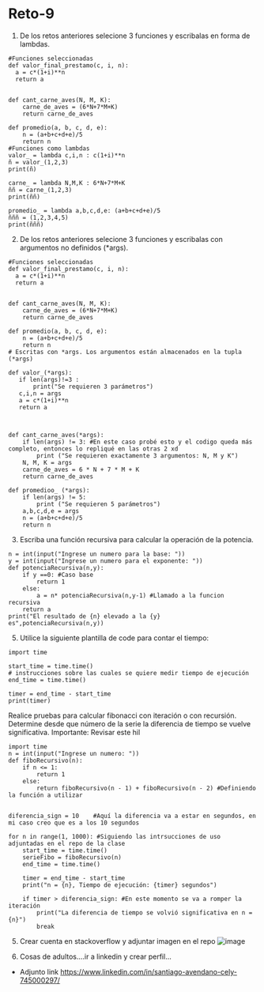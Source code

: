 # Reto-9
1. De los retos anteriores selecione 3 funciones y escribalas en forma de lambdas.
```
#Funciones seleccionadas 
def valor_final_prestamo(c, i, n):
  a = c*(1+i)**n
  return a


def cant_carne_aves(N, M, K):
    carne_de_aves = (6*N+7*M+K)
    return carne_de_aves

def promedio(a, b, c, d, e):
    n = (a+b+c+d+e)/5
    return n 
#Funciones como lambdas
valor_ = lambda c,i,n : c(1+i)**n
ñ = valor_(1,2,3)
print(ñ)

carne_ = lambda N,M,K : 6*N+7*M+K
ññ = carne_(1,2,3)
print(ññ)

promedio_ = lambda a,b,c,d,e: (a+b+c+d+e)/5
ñññ = (1,2,3,4,5)
print(ñññ) 
```
2. De los retos anteriores selecione 3 funciones y escribalas con argumentos no definidos (*args).
```
#Funciones seleccionadas 
def valor_final_prestamo(c, i, n):
  a = c*(1+i)**n
  return a


def cant_carne_aves(N, M, K):
    carne_de_aves = (6*N+7*M+K)
    return carne_de_aves

def promedio(a, b, c, d, e):
    n = (a+b+c+d+e)/5
    return n 
# Escritas con *args. Los argumentos están almacenados en la tupla (*args)

def valor_(*args):
   if len(args)!=3 :
       print("Se requieren 3 parámetros")
   c,i,n = args
   a = c*(1+i)**n
   return a 



def cant_carne_aves(*args):
    if len(args) != 3: #En este caso probé esto y el codigo queda más completo, entonces lo repliqué en las otras 2 xd
        print ("Se requieren exactamente 3 argumentos: N, M y K")
    N, M, K = args
    carne_de_aves = 6 * N + 7 * M + K
    return carne_de_aves

def promedioo_ (*args):
    if len(args) != 5:
        print ("Se requieren 5 parámetros")
    a,b,c,d,e = args
    n = (a+b+c+d+e)/5
    return n 
```
3. Escriba una función recursiva para calcular la operación de la potencia.
```
n = int(input("Ingrese un numero para la base: "))
y = int(input("Ingrese un numero para el exponente: "))
def potenciaRecursiva(n,y):
    if y ==0: #Caso base
        return 1
    else:
        a = n* potenciaRecursiva(n,y-1) #Llamado a la funcion recursiva
    return a    
print("El resultado de {n} elevado a la {y} es",potenciaRecursiva(n,y))
```
5. Utilice la siguiente plantilla de code para contar el tiempo:
```
import time

start_time = time.time()
# instrucciones sobre las cuales se quiere medir tiempo de ejecución
end_time = time.time()

timer = end_time - start_time
print(timer)
```
Realice pruebas para calcular fibonacci con iteración o con recursión. Determine desde que número de la serie la diferencia de tiempo se vuelve significativa. Importante: Revisar este hil

```
import time
n = int(input("Ingrese un numero: "))
def fiboRecursivo(n):
    if n <= 1:
        return 1
    else:
        return fiboRecursivo(n - 1) + fiboRecursivo(n - 2) #Definiendo la función a utilizar


diferencia_sign = 10    #Aquí la diferencia va a estar en segundos, en mi caso creo que es a los 10 segundos 

for n in range(1, 1000): #Siguiendo las intrsucciones de uso adjuntadas en el repo de la clase
    start_time = time.time()
    serieFibo = fiboRecursivo(n) 
    end_time = time.time()

    timer = end_time - start_time
    print("n = {n}, Tiempo de ejecución: {timer} segundos")

    if timer > diferencia_sign: #En este momento se va a romper la iteración
        print("La diferencia de tiempo se volvió significativa en n = {n}")
        break
```

5. Crear cuenta en stackoverflow y adjuntar imagen en el repo
![image](https://github.com/Santi1019/Reto-9/assets/141860536/be170f8f-2230-4ab3-81ab-d06054378819)


6. Cosas de adultos....ir a linkedin y crear perfil...
- Adjunto link
https://www.linkedin.com/in/santiago-avendano-cely-745000297/ 
